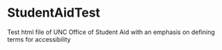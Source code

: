 # StudentAidTest
Test html file of UNC Office of Student Aid with an emphasis on defining terms for accessibility
